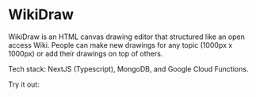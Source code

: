 # WikiDraw

WikiDraw is an HTML canvas drawing editor that structured like an open access Wiki.
People can make new drawings for any topic (1000px x 1000px) or add their drawings on top of others.

Tech stack: NextJS (Typescript), MongoDB, and Google Cloud Functions.

Try it out: <!-- [https://wiki-draw.vercel.app](https://wiki-draw.vercel.app) -->
